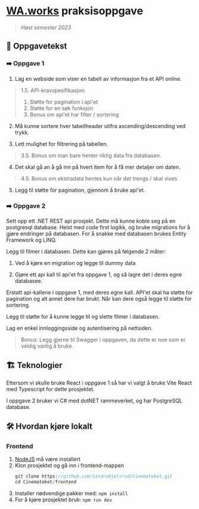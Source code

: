 # [WA.works](https://wa.works/) praksisoppgave
> *Høst semester 2023*

## 📝 Oppgavetekst

### ➡️ Oppgave 1
1. Lag en webside som viser en tabell av informasjon fra et API online.
> 1.5. API-kravspesifikasjon:  
> 1. Støtte for pagination i api'et  
> 2. Støtte for en søk funksjon  
> 3. Bonus om api'et har filter / sortering

2. Må kunne sortere hver tabellheader utifra ascending/descending ved trykk.

3. Lett mulighet for filtrering på tabellen. 
> 3.5. Bonus om man bare henter riktig data fra databasen.

4. Det skal gå an å gå inn på hvert item for å få mer detaljer om daten.
> 4.5. Bonus om ekstradata hentes kun når det trengs / skal vises

5. Legg til støtte for pagination, gjennom å bruke api'et.

### ➡️ Oppgave 2
Sett opp ett .NET REST api prosjekt. Dette må kunne koble seg på en postgresql database. Helst med code first logikk, og bruke migrations for å gjøre endringer på databasen. For å snakke med databasen brukes Entity Framework og LINQ.

Legg til filmer i databasen. Dette kan gjøres på følgende 2 måter:
1. Ved å kjøre en migration og legge til dummy data

2. Gjøre ett api kall til api'et fra oppgave 1, og så lagre det i deres egne databasee.

Erstatt api-kallene i oppgave 1, med deres egne kall. API'et skal ha støtte for pagination og alt annet dere har brukt. Når kan dere også legge til støtte for sortering.

Legg til støtte for å kunne legge til og slette filmer i databasen.

Lag en enkel innloggingsside og autentisering på nettsiden.

> Bonus: Legg gjerne til Swagger i oppgaven, da dette er noe som er veldig vanlig å bruke.

## 🏗️ Teknologier
Ettersom vi skulle bruke React i oppgave 1 så har vi valgt å bruke Vite React med Typescript for dette prosjektet.

I oppgave 2 bruker vi C# med dotNET rammeverket, og har PostgreSQL database. 

## 🛠️ Hvordan kjøre lokalt

### Frontend
1. [NodeJS](https://nodejs.org/en) må være installert
2. Klon prosjektet og gå inn i frontend-mappen
   ```ts
   git clone https://github.com/SindreKjelsrud/Cinemateket.git
   cd Cinemateket/frontend
   ```
3. Installer nødvendige pakker med: `npm install`
4. For å kjøre prosjektet bruk: `npm run dev`
